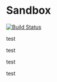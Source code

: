 Sandbox
=======
[![Build Status](https://travis-ci.org/kanekoa/Sandbox.png)](https://travis-ci.org/kanekoa/Sandbox)

test

test

test

test
